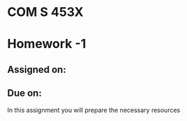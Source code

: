 # COM S 453X
# Homework -1
## **Assigned on**:
## **Due on**:

In this assignment you will prepare the necessary resources
